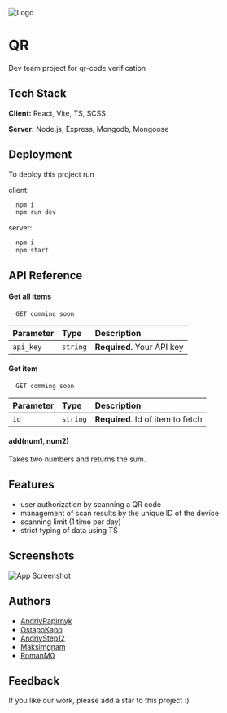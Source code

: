 ![Logo](https://qrcode-app.co/img/logo-big.png)


# QR

Dev team project for qr-code verification


## Tech Stack

**Client:** React, Vite, TS, SCSS 

**Server:** Node.js, Express, Mongodb, Mongoose


## Deployment

To deploy this project run

client:
```bash
  npm i
  npm run dev
```

server:
```bash
  npm i
  npm start
```


## API Reference

#### Get all items

```http
  GET comming soon
```

| Parameter | Type     | Description                |
| :-------- | :------- | :------------------------- |
| `api_key` | `string` | **Required**. Your API key |

#### Get item

```http
  GET comming soon
```

| Parameter | Type     | Description                       |
| :-------- | :------- | :-------------------------------- |
| `id`      | `string` | **Required**. Id of item to fetch |

#### add(num1, num2)

Takes two numbers and returns the sum.


## Features

- user authorization by scanning a QR code
- management of scan results by the unique ID of the device
- scanning limit (1 time per day)
- strict typing of data using TS



## Screenshots

![App Screenshot](https://via.placeholder.com/468x300?text=App+Screenshot+Here)


## Authors

- [AndriyPapirnyk](https://github.com/AndriyPapirnyk)
- [OstapoKapo](https://github.com/OstapoKapo)
- [AndriyStep12](https://github.com/AndriyStep12)
- [Maksimgnam](https://github.com/Maksimgnam)
- [RomanM0](https://github.com/RomanM0)




## Feedback

If you like our work, please add a star to this project :)

